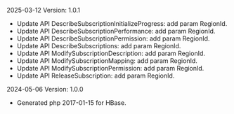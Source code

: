 2025-03-12 Version: 1.0.1
- Update API DescribeSubscriptionInitializeProgress: add param RegionId.
- Update API DescribeSubscriptionPerformance: add param RegionId.
- Update API DescribeSubscriptionPermission: add param RegionId.
- Update API DescribeSubscriptions: add param RegionId.
- Update API ModifySubscriptionDescription: add param RegionId.
- Update API ModifySubscriptionMapping: add param RegionId.
- Update API ModifySubscriptionPermission: add param RegionId.
- Update API ReleaseSubscription: add param RegionId.


2024-05-06 Version: 1.0.0
- Generated php 2017-01-15 for HBase.

